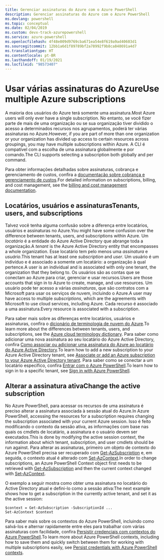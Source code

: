 ```yaml
---
title: Gerenciar assinaturas do Azure com o Azure PowerShell
description: Gerenciar assinaturas do Azure com o Azure PowerShell
ms.devlang: powershell
ms.topic: conceptual
ms.date: 02/04/2019
ms.custom: devx-track-azurepowershell
ms.service: azure-powershell
ms.openlocfilehash: 4f48e009d9769cba671ea54e8f619a9ad40603d1
ms.sourcegitcommit: 12bb1a6d1f89789bf2a78992f9b8ca848691a4d7
ms.translationtype: HT
ms.contentlocale: pt-BR
ms.lasthandoff: 01/19/2021
ms.locfileid: "98573407"
---
```

# <a name="use-multiple-azure-subscriptions"></a><span data-ttu-id="8a620-103">Usar várias assinaturas do Azure</span><span class="sxs-lookup"><span data-stu-id="8a620-103">Use multiple Azure subscriptions</span></span>

<span data-ttu-id="8a620-104">A maioria dos usuários do Azure terá somente uma assinatura.</span><span class="sxs-lookup"><span data-stu-id="8a620-104">Most Azure users will only ever have a single subscription.</span></span> <span data-ttu-id="8a620-105">No entanto, se você fizer parte de mais de uma organização ou se sua organização tiver dividido o acesso a determinados recursos nos agrupamentos, poderá ter várias assinaturas no Azure.</span><span class="sxs-lookup"><span data-stu-id="8a620-105">However, if you are part of more than one organization or your organization has divided up access to certain resources across groupings, you may have multiple subscriptions within Azure.</span></span> <span data-ttu-id="8a620-106">A CLI é compatível com a escolha de uma assinatura globalmente e por comando.</span><span class="sxs-lookup"><span data-stu-id="8a620-106">The CLI supports selecting a subscription both globally and per command.</span></span>

<span data-ttu-id="8a620-107">Para obter informações detalhadas sobre assinaturas, cobrança e gerenciamento de custos, confira a [documentação sobre cobrança e gerenciamento de custos](/azure/billing/).</span><span class="sxs-lookup"><span data-stu-id="8a620-107">For detailed information on subscriptions, billing, and cost management, see the [billing and cost management documentation](/azure/billing/).</span></span>

## <a name="tenants-users-and-subscriptions"></a><span data-ttu-id="8a620-108">Locatários, usuários e assinaturas</span><span class="sxs-lookup"><span data-stu-id="8a620-108">Tenants, users, and subscriptions</span></span>

<span data-ttu-id="8a620-109">Talvez você tenha alguma confusão sobre a diferença entre locatários, usuários e assinaturas no Azure.</span><span class="sxs-lookup"><span data-stu-id="8a620-109">You might have some confusion over the difference between tenants, users, and subscriptions within Azure.</span></span> <span data-ttu-id="8a620-110">Um _locatário_ é a entidade do Azure Active Directory que abrange toda a organização.</span><span class="sxs-lookup"><span data-stu-id="8a620-110">A _tenant_ is the Azure Active Directory entity that encompasses a whole organization.</span></span> <span data-ttu-id="8a620-111">Esse locatário tem pelo menos uma _assinatura_ e _usuário_.</span><span class="sxs-lookup"><span data-stu-id="8a620-111">This tenant has at least one _subscription_ and _user_.</span></span> <span data-ttu-id="8a620-112">Um usuário é um indivíduo e é associado a somente um locatário: a organização à qual pertence.</span><span class="sxs-lookup"><span data-stu-id="8a620-112">A user is an individual and is associated with only one tenant, the organization that they belong to.</span></span> <span data-ttu-id="8a620-113">Os usuários são as contas que se conectam ao Azure para criar, gerenciar e usar recursos.</span><span class="sxs-lookup"><span data-stu-id="8a620-113">Users are those accounts that sign in to Azure to create, manage, and use resources.</span></span>
<span data-ttu-id="8a620-114">Um usuário pode ter acesso a várias _assinaturas_, que são contratos com a Microsoft para usar os serviços de nuvem, incluindo o Azure.</span><span class="sxs-lookup"><span data-stu-id="8a620-114">A user may have access to multiple _subscriptions_, which are the agreements with Microsoft to use cloud services, including Azure.</span></span> <span data-ttu-id="8a620-115">Cada recurso é associado a uma assinatura.</span><span class="sxs-lookup"><span data-stu-id="8a620-115">Every resource is associated with a subscription.</span></span>

<span data-ttu-id="8a620-116">Para saber mais sobre as diferenças entre locatários, usuários e assinaturas, confira o [dicionário de terminologia de nuvem do Azure](/azure/azure-glossary-cloud-terminology).</span><span class="sxs-lookup"><span data-stu-id="8a620-116">To learn more about the differences between tenants, users, and subscriptions, see the [Azure cloud terminology dictionary](/azure/azure-glossary-cloud-terminology).</span></span>  <span data-ttu-id="8a620-117">Para saber como adicionar uma nova assinatura ao seu locatário do Azure Active Directory, confira [Como associar ou adicionar uma assinatura do Azure ao locatário do Azure Active Directory](/azure/active-directory/active-directory-how-subscriptions-associated-directory).</span><span class="sxs-lookup"><span data-stu-id="8a620-117">To learn how to add a new subscription to your Azure Active Directory tenant, see [Associate or add an Azure subscription to your Azure Active Directory tenant](/azure/active-directory/active-directory-how-subscriptions-associated-directory).</span></span>
<span data-ttu-id="8a620-118">Para saber como se conectar a um locatário específico, confira [Entrar com o Azure PowerShell](/powershell/azure/authenticate-azureps).</span><span class="sxs-lookup"><span data-stu-id="8a620-118">To learn how to sign in to a specific tenant, see [Sign in with Azure PowerShell](/powershell/azure/authenticate-azureps).</span></span>

## <a name="change-the-active-subscription"></a><span data-ttu-id="8a620-119">Alterar a assinatura ativa</span><span class="sxs-lookup"><span data-stu-id="8a620-119">Change the active subscription</span></span>

<span data-ttu-id="8a620-120">No Azure PowerShell, para acessar os recursos de uma assinatura é preciso alterar a assinatura associada à sessão atual do Azure.</span><span class="sxs-lookup"><span data-stu-id="8a620-120">In Azure PowerShell, accessing the resources for a subscription requires changing the subscription associated with your current Azure session.</span></span>
<span data-ttu-id="8a620-121">Isso é feito modificando o contexto da sessão ativa, as informações com base nas quais os cmdlets de locatário, a assinatura e o usuário devem ser executados.</span><span class="sxs-lookup"><span data-stu-id="8a620-121">This is done by modifying the active session context, the information about which tenant, subscription, and user cmdlets should be run against.</span></span>
<span data-ttu-id="8a620-122">Para alterar as assinaturas, primeiro um objeto de contexto do Azure PowerShell precisa ser recuperado com [Get-AzSubscription](/powershell/module/az.accounts/get-azsubscription) e, em seguida, o contexto atual é alterado com [Set-AzContext](/powershell/module/az.accounts/set-azcontext).</span><span class="sxs-lookup"><span data-stu-id="8a620-122">In order to change subscriptions, an Azure PowerShell Context object first needs to be retrieved with [Get-AzSubscription](/powershell/module/az.accounts/get-azsubscription) and then the current context changed with [Set-AzContext](/powershell/module/az.accounts/set-azcontext).</span></span>

<span data-ttu-id="8a620-123">O exemplo a seguir mostra como obter uma assinatura no locatário do Active Directory atual e defini-lo como a sessão ativa:</span><span class="sxs-lookup"><span data-stu-id="8a620-123">The next example shows how to get a subscription in the currently active tenant, and set it as the active session:</span></span>

```powershell-interactive
$context = Get-AzSubscription -SubscriptionId ...
Set-AzContext $context
```

<span data-ttu-id="8a620-124">Para saber mais sobre os contextos do Azure PowerShell, incluindo como salvá-los e alternar rapidamente entre eles para trabalhar com várias assinaturas com facilidade, confira [Persistir credenciais com contextos do Azure PowerShell](context-persistence.md).</span><span class="sxs-lookup"><span data-stu-id="8a620-124">To learn more about Azure PowerShell contexts, including how to save them and quickly switch between them for working with multiple subscriptions easily, see [Persist credentials with Azure PowerShell contexts](context-persistence.md).</span></span>

